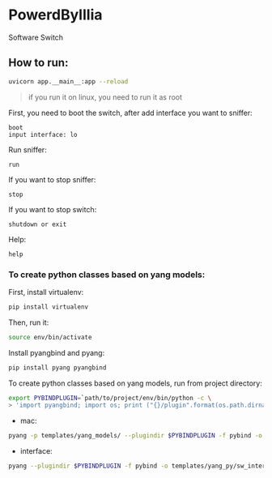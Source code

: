 # PowerdByIllia
Software Switch

## How to run:
```bash
uvicorn app.__main__:app --reload
```
>if you run it on linux, you need to run it as root

First, you need to boot the switch, after add interface you want to sniffer:
```
boot
input interface: lo
```
Run sniffer:
```
run
```
If you want to stop sniffer:
```
stop
```
If you want to stop switch:
```
shutdown or exit
```
Help:
```
help
```

### To create python classes based on yang models:

First, install virtualenv:
```bash
pip install virtualenv
```

Then, run it:
```bash
source env/bin/activate
```
Install pyangbind and pyang:
```bash
pip install pyang pyangbind
```

To create python classes based on yang models, run from project directory:
```bash
export PYBINDPLUGIN=`path/to/project/env/bin/python -c \
> 'import pyangbind; import os; print ("{}/plugin".format(os.path.dirname(pyangbind.__file__)))'`
```
- mac:
```bash
pyang -p templates/yang_models/ --plugindir $PYBINDPLUGIN -f pybind -o templates/yang_py/sw_mac_table.py templates/yang_models/mac-table.yang
```
- interface:
```bash
pyang --plugindir $PYBINDPLUGIN -f pybind -o templates/yang_py/sw_interface.py templates/yang_models/interface.yang
```


